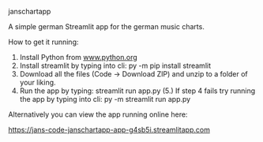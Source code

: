 janschartapp

A simple german Streamlit app for the german music charts.

How to get it running:

1. Install Python from www.python.org
2. Install streamlit by typing into cli: py -m pip install streamlit
3. Download all the files (Code -> Download ZIP) and unzip to a folder of your liking.
4. Run the app by typing: streamlit run app.py
(5.) If step 4 fails try running the app by typing into cli: py -m streamlit run app.py

Alternatively you can view the app running online here:

https://jans-code-janschartapp-app-g4sb5i.streamlitapp.com
